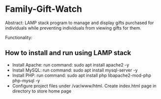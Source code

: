 # Family-Gift-Watch

Abstract:
LAMP stack program to manage and display gifts purchased for individuals while preventing individuals from viewing gifts for them.

Functionality:

<h2>How to install and run using LAMP stack</h2>
<ul>
    <li>Install Apache: run command: sudo apt install apache2 -y</li>
    <li>Install MySQL: run command: sudo apt install mysql-server -y</li>
    <li>Install PHP: run command: sudo apt install php libapache2-mod-php php-mysql -y</li>
    <li>Configure project files under /var/www/html. Create index.html page in directory to store home page</li>
</ul>
